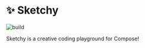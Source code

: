 # ✨ Sketchy

![build](https://github.com/drinkthestars/sketchy/actions/workflows/android.yml/badge.svg)

Sketchy is a creative coding playground for Compose!
